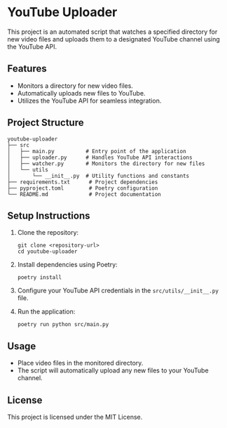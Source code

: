# YouTube Uploader

This project is an automated script that watches a specified directory for new video files and uploads them to a designated YouTube channel using the YouTube API.

## Features

- Monitors a directory for new video files.
- Automatically uploads new files to YouTube.
- Utilizes the YouTube API for seamless integration.

## Project Structure

```
youtube-uploader
├── src
│   ├── main.py          # Entry point of the application
│   ├── uploader.py      # Handles YouTube API interactions
│   ├── watcher.py       # Monitors the directory for new files
│   └── utils
│       └── __init__.py  # Utility functions and constants
├── requirements.txt      # Project dependencies
├── pyproject.toml        # Poetry configuration
└── README.md             # Project documentation
```

## Setup Instructions

1. Clone the repository:
   ```
   git clone <repository-url>
   cd youtube-uploader
   ```

2. Install dependencies using Poetry:
   ```
   poetry install
   ```

3. Configure your YouTube API credentials in the `src/utils/__init__.py` file.

4. Run the application:
   ```
   poetry run python src/main.py
   ```

## Usage

- Place video files in the monitored directory.
- The script will automatically upload any new files to your YouTube channel.

## License

This project is licensed under the MIT License.